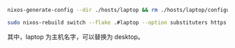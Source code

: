 

```bash
nixos-generate-config --dir ./hosts/laptop && rm ./hosts/laptop/configuration.nix

sudo nixos-rebuild switch --flake .#laptop --option substituters https://mirrors.ustc.edu.cn/nix-channels/store
```

其中，laptop 为主机名字，可以替换为 desktop。